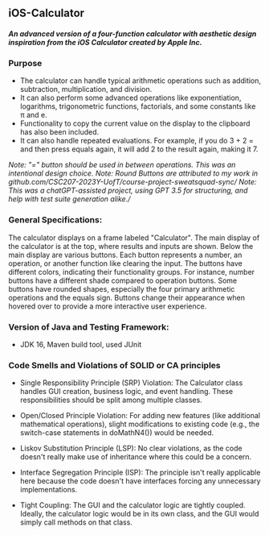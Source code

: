 ## iOS-Calculator
#### _An advanced version of a four-function calculator with aesthetic design inspiration from the iOS Calculator created by Apple Inc._

### Purpose
- The calculator can handle typical arithmetic operations such as addition, subtraction, multiplication, and division.
- It can also perform some advanced operations like exponentiation, logarithms, trigonometric functions, factorials, and some constants like π and e.
- Functionality to copy the current value on the display to the clipboard has also been included.
- It can also handle repeated evaluations. For example, if you do 3 + 2 = and then press equals again, it will add 2 to the result again, making it 7.

_Note: "=" button should be used in between operations. This was an intentional design choice._
_Note: Round Buttons are attributed to my work in github.com/CSC207-2023Y-UofT/course-project-sweatsquad-sync/_
_Note: This was a chatGPT-assisted project, using GPT 3.5 for structuring, and help with test suite generation alike./_


### General Specifications:
The calculator displays on a frame labeled "Calculator".
The main display of the calculator is at the top, where results and inputs are shown.
Below the main display are various buttons. Each button represents a number, an operation, or another function like clearing the input.
The buttons have different colors, indicating their functionality groups. For instance, number buttons have a different shade compared to operation buttons.
Some buttons have rounded shapes, especially the four primary arithmetic operations and the equals sign.
Buttons change their appearance when hovered over to provide a more interactive user experience.

### Version of Java and Testing Framework:
- JDK 16, Maven build tool, used JUnit

### Code Smells and Violations of SOLID or CA principles

- Single Responsibility Principle (SRP) Violation: The Calculator class handles GUI creation, business logic, and event handling. These responsibilities should be split among multiple classes.

- Open/Closed Principle Violation: For adding new features (like additional mathematical operations), slight modifications to existing code (e.g., the switch-case statements in doMathN4()) would be needed.

- Liskov Substitution Principle (LSP): No clear violations, as the code doesn't really make use of inheritance where this could be a concern.

- Interface Segregation Principle (ISP): The principle isn't really applicable here because the code doesn't have interfaces forcing any unnecessary implementations.

- Tight Coupling: The GUI and the calculator logic are tightly coupled. Ideally, the calculator logic would be in its own class, and the GUI would simply call methods on that class.
